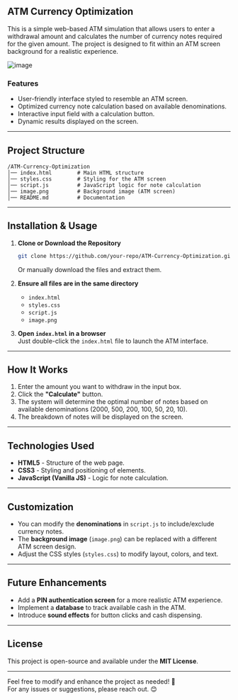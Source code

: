 ## **ATM Currency Optimization**

This is a simple web-based ATM simulation that allows users to enter a withdrawal amount and calculates the number of currency notes required for the given amount. The project is designed to fit within an ATM screen background for a realistic experience.

![image](https://github.com/user-attachments/assets/91cbee17-036a-4b4f-ba9e-40dfe51e8daf)


### **Features**
- User-friendly interface styled to resemble an ATM screen.
- Optimized currency note calculation based on available denominations.
- Interactive input field with a calculation button.
- Dynamic results displayed on the screen.

---

## **Project Structure**
```
/ATM-Currency-Optimization
│── index.html        # Main HTML structure
│── styles.css        # Styling for the ATM screen
│── script.js         # JavaScript logic for note calculation
│── image.png         # Background image (ATM screen)
│── README.md         # Documentation
```

---

## **Installation & Usage**
1. **Clone or Download the Repository**
   ```bash
   git clone https://github.com/your-repo/ATM-Currency-Optimization.git
   ```
   Or manually download the files and extract them.

2. **Ensure all files are in the same directory**  
   - `index.html`
   - `styles.css`
   - `script.js`
   - `image.png`

3. **Open `index.html` in a browser**  
   Just double-click the `index.html` file to launch the ATM interface.

---

## **How It Works**
1. Enter the amount you want to withdraw in the input box.
2. Click the **"Calculate"** button.
3. The system will determine the optimal number of notes based on available denominations (2000, 500, 200, 100, 50, 20, 10).
4. The breakdown of notes will be displayed on the screen.

---

## **Technologies Used**
- **HTML5** - Structure of the web page.
- **CSS3** - Styling and positioning of elements.
- **JavaScript (Vanilla JS)** - Logic for note calculation.

---

## **Customization**
- You can modify the **denominations** in `script.js` to include/exclude currency notes.
- The **background image** (`image.png`) can be replaced with a different ATM screen design.
- Adjust the CSS styles (`styles.css`) to modify layout, colors, and text.

---

## **Future Enhancements**
- Add a **PIN authentication screen** for a more realistic ATM experience.
- Implement a **database** to track available cash in the ATM.
- Introduce **sound effects** for button clicks and cash dispensing.

---

## **License**
This project is open-source and available under the **MIT License**.

---

Feel free to modify and enhance the project as needed! 🚀  
For any issues or suggestions, please reach out. 😊
